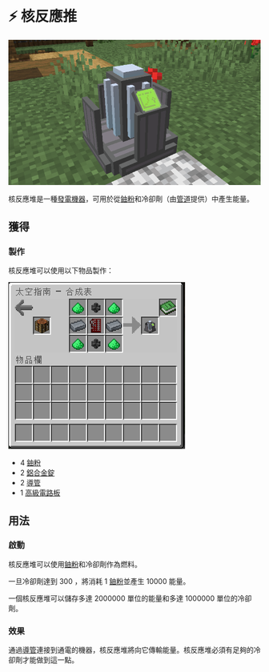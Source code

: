 # ⚡ 核反應推

![](<../.gitbook/assets/image (219) (1) (1) (1) (1).png>)

核反應堆是一種[發電機器](../space/energy-systems.md)，可用於從[鈾粉](uranium-dust.md)和冷卻劑（由[管道](Conduit.md)提供）中產生能量。

## 獲得

### 製作

核反應堆可以使用以下物品製作：

![](<../.gitbook/assets/image (215) (1) (1) (1) (1) (1) (1).png>)

* 4 [鈾粉](uranium-dust.md)
* 2 [鋁合金錠](aluminium-alloy-ingot.md)
* 2 [導管](Conduit.md)
* 1 [高級電路板](Advanced-Circuit-Board.md)

## 用法

### 啟動

核反應堆可以使用[鈾粉](uranium-dust.md)和冷卻劑作為燃料。

一旦冷卻劑達到 300 ，將消耗 1 [鈾粉](uranium-dust.md)並產生 10000 能量。

一個核反應堆可以儲存多達 2000000 單位的能量和多達 1000000 單位的冷卻劑。

### 效果

通過[導管](Conduit.md)連接到通電的機器，核反應堆將向它傳輸能量。核反應堆必須有足夠的冷卻劑才能做到這一點。

